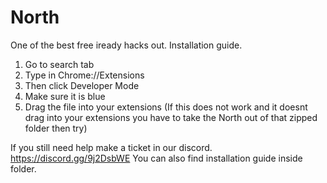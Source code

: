 # North
One of the best free iready hacks out.
Installation guide.
1. Go to search tab
2. Type in Chrome://Extensions
3. Then click Developer Mode 
4. Make sure it is blue
5. Drag the file into your extensions (If this does not work and it doesnt drag into your extensions you have to take the North out of that zipped folder then try)

If you still need help make a ticket in our discord.
https://discord.gg/9j2DsbWE
You can also find installation guide inside folder.
